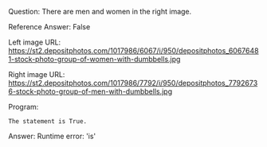 Question: There are men and women in the right image.

Reference Answer: False

Left image URL: https://st2.depositphotos.com/1017986/6067/i/950/depositphotos_60676481-stock-photo-group-of-women-with-dumbbells.jpg

Right image URL: https://st2.depositphotos.com/1017986/7792/i/950/depositphotos_77926736-stock-photo-group-of-men-with-dumbbells.jpg

Program:

```
The statement is True.
```
Answer: Runtime error: 'is'


